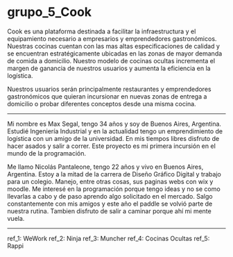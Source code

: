 # grupo_5_Cook

Cook es una plataforma destinada a facilitar la infraestructura y el equipamiento necesario a empresarios y emprendedores gastronómicos. Nuestras cocinas cuentan con las mas altas especificaciones de calidad y se encuentran estratégicamente ubicadas en las zonas de mayor demanda de comida a domicilio. Nuestro modelo de cocinas ocultas incrementa el margen de ganancia de nuestros usuarios y aumenta la eficiencia en la logística.

Nuestros usuarios serán principalmente restaurantes y emprendedores gastronómicos que quieran incursionar en nuevas zonas de entrega a domicilio o probar diferentes conceptos desde una misma cocina.

----------------------------------------------------------------------------------------------------------------------------------------------------
Mi nombre es Max Segal, tengo 34 años y soy de Buenos Aires, Argentina. Estudié Ingeniería Industrial y en la actualidad tengo un emprendimiento de logística con un amigo de la universidad. En mis tiempos libres disfruto de hacer asados y salir a correr. Este proyecto es mi primera incursión en el mundo de la programación.

Me llamo Nicolás Pantaleone, tengo 22 años y vivo en Buenos Aires, Argentina. Estoy a la mitad de la carrera de Diseño Gráfico Digital y trabajo para un colegio. Manejo, entre otras cosas, sus paginas webs con wix y moodle. Me interesé en la programación porque tengo ideas y no se como llevarlas a cabo y de paso aprendo algo solicitado en el mercado. Salgo constantemente con mis amigos y este año el paddle se volvió parte de nuestra rutina. Tambien disfruto de salir a caminar porque ahí mi mente vuela.




----------------------------------------------------------------------------------------------------------------------------------------------------
ref_1: WeWork
ref_2: Ninja
ref_3: Muncher
ref_4: Cocinas Ocultas
ref_5: Rappi
